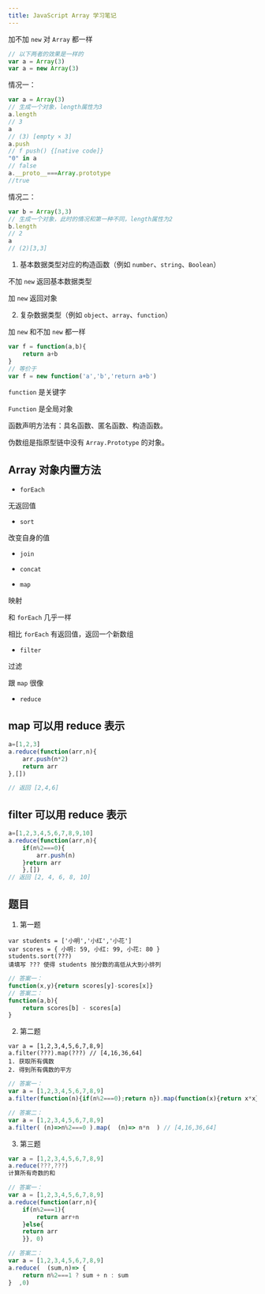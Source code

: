 ```yaml
---
title: JavaScript Array 学习笔记
---
```


加不加 `new` 对 `Array` 都一样

```javascript
// 以下两者的效果是一样的
var a = Array(3)
var a = new Array(3)    
```

情况一：

```javascript
var a = Array(3)
// 生成一个对象，length属性为3
a.length
// 3
a
// (3) [empty × 3]
a.push 
// f push() {[native code]}
"0" in a
// false
a.__proto__===Array.prototype
//true
```

情况二：

```javascript
var b = Array(3,3)
// 生成一个对象，此时的情况和第一种不同，length属性为2
b.length
// 2
a
// (2)[3,3]
```

1. 基本数据类型对应的构造函数（例如 `number`、`string`、`Boolean`）

不加 `new` 返回基本数据类型

加 `new` 返回对象

2. 复杂数据类型（例如 `object`、`array`、`function`）

加 `new` 和不加 `new` 都一样

```javascript
var f = function(a,b){
    return a+b
}
// 等价于
var f = new function('a','b','return a+b')
```

`function` 是关键字

`Function` 是全局对象

函数声明方法有：具名函数、匿名函数、构造函数。

伪数组是指原型链中没有 `Array.Prototype` 的对象。

## Array 对象内置方法

- `forEach`

无返回值

- `sort`

改变自身的值

- `join`

- `concat`

- `map`

映射

和 `forEach` 几乎一样

相比 `forEach` 有返回值，返回一个新数组

- `filter`

过滤

跟 `map` 很像

- `reduce`

## map 可以用 reduce 表示

```javascript
a=[1,2,3]
a.reduce(function(arr,n){
    arr.push(n*2)
    return arr
},[])

// 返回 [2,4,6]
```

## filter 可以用 reduce 表示

```javascript
a=[1,2,3,4,5,6,7,8,9,10]
a.reduce(function(arr,n){
    if(n%2===0){
        arr.push(n)
    }return arr
    },[])
// 返回 [2, 4, 6, 8, 10]    
```

## 题目

1. 第一题

```
var students = ['小明','小红','小花'] 
var scores = { 小明: 59, 小红: 99, 小花: 80 } 
students.sort(???)
请填写 ??? 使得 students 按分数的高低从大到小排列
```
```javascript
// 答案一：
function(x,y){return scores[y]-scores[x]}
// 答案二：
function(a,b){
    return scores[b] - scores[a]
}
```
2. 第二题

```
var a = [1,2,3,4,5,6,7,8,9]
a.filter(???).map(???) // [4,16,36,64]
1. 获取所有偶数
2. 得到所有偶数的平方
```

```javascript
// 答案一：
var a = [1,2,3,4,5,6,7,8,9]
a.filter(function(n){if(n%2===0);return n}).map(function(x){return x*x}) // [4,16,36,64]

// 答案二：
var a = [1,2,3,4,5,6,7,8,9]
a.filter( (n)=>n%2===0 ).map(  (n)=> n*n  ) // [4,16,36,64]
```

3. 第三题

```javascript
var a = [1,2,3,4,5,6,7,8,9]
a.reduce(???,???)
计算所有奇数的和
```
```javascript
// 答案一：
var a = [1,2,3,4,5,6,7,8,9]
a.reduce(function(arr,n){
    if(n%2===1){
        return arr+n
    }else{
    return arr
    }}, 0)

// 答案二：
var a = [1,2,3,4,5,6,7,8,9]
a.reduce(  (sum,n)=> {
    return n%2===1 ? sum + n : sum
}  ,0)
```
